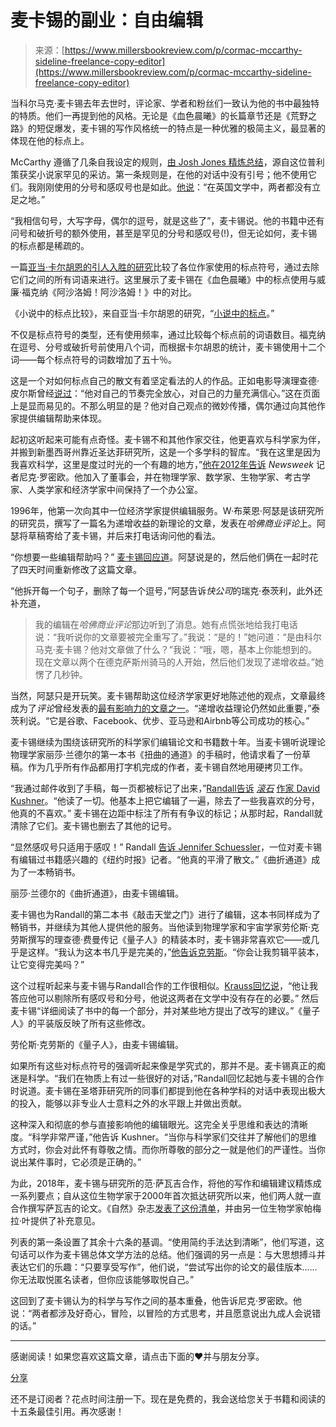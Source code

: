 <!--yml

类别：未分类

日期：2024-05-29 13:25:09

-->

# 麦卡锡的副业：自由编辑

> 来源：[https://www.millersbookreview.com/p/cormac-mccarthy-sideline-freelance-copy-editor](https://www.millersbookreview.com/p/cormac-mccarthy-sideline-freelance-copy-editor)

当科尔马克·麦卡锡去年去世时，评论家、学者和粉丝们一致认为他的书中最独特的特质。他们一再提到他的风格。无论是《血色晨曦》的长篇章节还是《荒野之路》的短促爆发，麦卡锡的写作风格统一的特点是一种优雅的极简主义，最显著的体现在他的标点上。

McCarthy 遵循了几条自我设定的规则，[由 Josh Jones 精炼总结](https://www.openculture.com/2023/06/the-three-punctuation-rules-of-cormac-mccarthy-rip.html)，源自这位普利策获奖小说家罕见的采访。第一条规则是，在他的对话中没有引号；他不使用它们。我刚刚使用的分号和感叹号也是如此。[他说](https://www.wsj.com/articles/cormac-mccarthy-was-a-man-of-science-sante-fe-literature-math-physics-85fca729)：“在英国文学中，两者都没有立足之地。”

“我相信句号，大写字母，偶尔的逗号，就是这些了”，麦卡锡说。他的书籍中还有问号和破折号的额外使用，甚至是罕见的分号和感叹号(!)，但无论如何，麦卡锡的标点都是稀疏的。

一篇[亚当·卡尔胡恩的引人入胜的研究](https://medium.com/@neuroecology/punctuation-in-novels-8f316d542ec4#.fgnk1ai9n)比较了各位作家使用的标点符号，通过去除它们之间的所有词语来进行。这里展示了麦卡锡在《血色晨曦》中的标点使用与威廉·福克纳《阿沙洛姆！阿沙洛姆！》中的对比。

《小说中的标点比较》，来自亚当·卡尔胡恩的研究，“[小说中的标点](https://medium.com/@neuroecology/punctuation-in-novels-8f316d542ec4#.fgnk1ai9n)。”

不仅是标点符号的类型，还有使用频率，通过比较每个标点前的词语数目。福克纳在逗号、分号或破折号前使用八个词，而根据卡尔胡恩的统计，麦卡锡使用十二个词——每个标点符号的词数增加了五十％。

这是一个对如何标点自己的散文有着坚定看法的人的作品。正如电影导演理查德·皮尔斯曾经[说过](https://www.nytimes.com/1992/04/19/magazine/cormac-mccarthy-s-venomous-fiction.html)：“他对自己的节奏完全放心，对自己的力量充满信心。”这在页面上是显而易见的。不那么明显的是？他对自己观点的微妙传播，偶尔通过向其他作家提供编辑帮助来体现。

起初这听起来可能有点奇怪。麦卡锡不和其他作家交往，他更喜欢与科学家为伴，并搬到新墨西哥州靠近圣达菲研究所，这是一个多学科的智库。“我在这里是因为我喜欢科学，这里是度过时光的一个有趣的地方，”[他在2012年告诉](https://www.newsweek.com/cormac-mccarthy-santa-fe-institutes-brainy-halls-65701) *Newsweek* 记者尼克·罗密欧。他加入了董事会，并在物理学家、数学家、生物学家、考古学家、人类学家和经济学家中间保持了一个办公室。

1996年，他第一次向其中一位经济学家提供编辑服务。W·布莱恩·阿瑟是该研究所的研究员，撰写了一篇名为递增收益的新理论的文章，发表在*哈佛商业评论*上。阿瑟将草稿寄给了麦卡锡，并后来打电话询问他的看法。

“你想要一些编辑帮助吗？” [麦卡锡回应道](https://www.fastcompany.com/3064681/most-important-economic-theory-in-technology-brian-arthur)。阿瑟说是的，然后他们俩在一起时花了四天时间重新修改了这篇文章。

“他拆开每一个句子，删除了每一个逗号，”阿瑟告诉*快公司*的瑞克·泰茨利，此外还补充道，

> 我的编辑在*哈佛商业评论*那边听到了消息。她有点慌张地给我打电话说：“我听说你的文章要被完全重写了。”我说：“是的！”她问道：“是由科尔马克·麦卡锡？他对文章做了什么？”我说：“哦，嗯，基本上你能想到的。现在文章以两个在德克萨斯州骑马的人开始，然后他们发现了递增收益。”她愣了几秒钟。

当然，阿瑟只是开玩笑。麦卡锡帮助这位经济学家更好地陈述他的观点，文章最终成为了*评论*曾经发表的[最有影响力的文章之一](https://hbr.org/1996/07/increasing-returns-and-the-new-world-of-business)。“递增收益理论仍然如此重要，”泰茨利说。“它是谷歌、Facebook、优步、亚马逊和Airbnb等公司成功的核心。”

麦卡锡继续为围绕该研究所的科学家们编辑论文和书籍数十年。当麦卡锡听说理论物理学家丽莎·兰德尔的第一本书《扭曲的通道》的手稿时，他请求看了一份草稿。作为几乎所有作品都用打字机完成的作者，麦卡锡自然地用硬拷贝工作。

“我通过邮件收到了手稿，每一页都被标记了出来，”[Randall告诉](https://www.rollingstone.com/culture/culture-features/cormac-mccarthy-reclusive-american-novelist-1234770602/) *[滚石](https://www.rollingstone.com/culture/culture-features/cormac-mccarthy-reclusive-american-novelist-1234770602/)* [作家 David Kushner](https://www.rollingstone.com/culture/culture-features/cormac-mccarthy-reclusive-american-novelist-1234770602/)。“他读了一切。他基本上把它编辑了一遍，除去了一些我喜欢的分号，他真的不喜欢。” 麦卡锡在边距中标注了所有有争议的标记；从那时起，Randall就清除了它们。麦卡锡也删去了其他的记号。

“显然感叹号只适用于感叹！” Randall [告诉 Jennifer Schuessler](https://archive.nytimes.com/artsbeat.blogs.nytimes.com/2012/02/20/cormac-mccarthy-quantum-copyeditor/)，一位对麦卡锡有编辑过书籍感兴趣的《纽约时报》记者。“他真的平滑了散文。”《曲折通道》成为了一本畅销书。

丽莎·兰德尔的《曲折通道》，由麦卡锡编辑。

麦卡锡也为Randall的第二本书《敲击天堂之门》进行了编辑，这本书同样成为了畅销书，并继续为其他人提供他的服务。当他读到物理学家和宇宙学家劳伦斯·克劳斯撰写的理查德·费曼传记《量子人》的精装本时，麦卡锡非常喜欢它——或几乎是这样。“我认为这本书几乎是完美的，”[他告诉克劳斯](https://www.wsj.com/articles/cormac-mccarthy-was-a-man-of-science-sante-fe-literature-math-physics-85fca729)。“你会让我剪辑平装本，让它变得完美吗？”

这个过程听起来与麦卡锡与Randall合作的工作很相似。[Krauss回忆说](https://www.chronicle.com/blogs/pageview/the-novelist-edits-the-scientist)，“他让我答应他可以剔除所有感叹号和分号，他说这两者在文学中没有存在的必要。” 然后麦卡锡“详细阅读了书中的每一个部分，并对某些地方提出了改写的建议。”《量子人》的平装版反映了所有这些修改。

劳伦斯·克劳斯的《量子人》，由麦卡锡编辑。

如果所有这些对标点符号的强调听起来像是学究式的，那并不是。麦卡锡真正的痴迷是科学。“我们在物质上有过一些很好的对话，”Randall回忆起她与麦卡锡的合作时说道。麦卡锡在圣塔菲研究所的同事们都提到他在各种学科的对话中表现出极大的投入，能够以非专业人士意料之外的水平跟上并做出贡献。

这种深入和彻底的参与直接影响他的编辑眼光。这完全关乎思维和表达的清晰度。“科学非常严谨，”他告诉 Kushner。“当你与科学家们交往并了解他们的思维方式时，你会对此怀有尊敬之情。而你所尊敬的部分之一就是他们的严谨性。当你说出某件事时，它必须是正确的。”

为此，2018年，麦卡锡与研究所的范·萨瓦吉合作，将他的写作和编辑建议精炼成一系列要点；自从这位生物学家于2000年首次抵达研究所以来，他们两人就一直合作撰写萨瓦吉的论文。《自然》杂志[发表了这份清单](https://www.nature.com/articles/d41586-019-02918-5)，并由另一位生物学家帕梅拉·叶提供了补充意见。

列表的第一条设置了其余十六条的基调。“使用简约手法达到清晰”，他们写道，这句话可以作为麦卡锡总体文学方法的总结。他们强调的另一点是：与大思想搏斗并表达它们的乐趣：“只要享受写作”，他们说，“尝试写出你的论文的最佳版本……你无法取悦匿名读者，但你应该能够取悦自己。”

这回到了麦卡锡认为的科学与写作之间的基本重叠，他告诉尼克·罗密欧。他说：“两者都涉及好奇心，冒险，以冒险的方式思考，并且愿意说出九成人会说错的话。”

* * *

感谢阅读！如果您喜欢这篇文章，请点击下面的❤️并与朋友分享。

[分享](https://www.millersbookreview.com/p/cormac-mccarthy-sideline-freelance-copy-editor?utm_source=substack&utm_medium=email&utm_content=share&action=share)

还不是订阅者？花点时间注册一下。现在是免费的，我会送给您关于书籍和阅读的十五条最佳引用。再次感谢！
